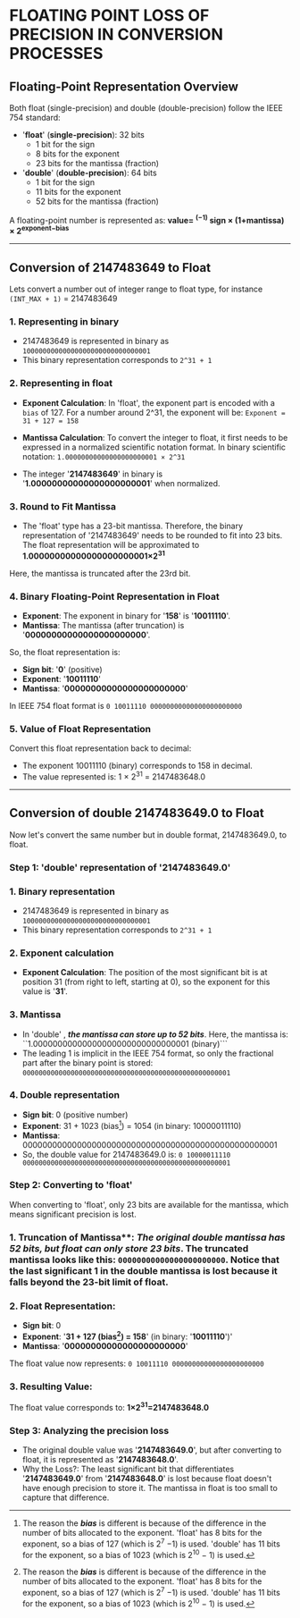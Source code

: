 # FLOATING POINT LOSS OF PRECISION IN CONVERSION PROCESSES

## Floating-Point Representation Overview

Both float (single-precision) and double (double-precision) follow the IEEE 754 standard:

* '**float**' (**single-precision**): 32 bits
	* 1 bit for the sign
	* 8 bits for the exponent
	* 23 bits for the mantissa (fraction)
* '**double**' (**double-precision**): 64 bits
	* 1 bit for the sign
	* 11 bits for the exponent
	* 52 bits for the mantissa (fraction)

A floating-point number is represented as:	   **value= <sup>(−1)</sup> sign × (1+mantissa) × 2<sup>exponent−bias</sup>**

---
## Conversion of 2147483649 to Float

Lets convert a number out of integer range to float type, for instance `(INT_MAX + 1)` = 2147483649

### 1. Representing in binary
* 2147483649 is represented in binary as ```10000000000000000000000000000001```
* This binary representation corresponds to `2^31 + 1`

### 2. Representing in float
* **Exponent Calculation**: In 'float', the exponent part is encoded with a `bias` of 127. For a number around 2^31, the exponent will be: ```Exponent = 31 + 127 = 158```

* **Mantissa Calculation**: To convert the integer to float, it first needs to be expressed in a normalized scientific notation format. In binary scientific notation: ```1.00000000000000000000001 × 2^31```

* The integer '**2147483649**' in binary is '**1.00000000000000000000001**' when normalized.

### 3. Round to Fit Mantissa

* The 'float' type has a 23-bit mantissa. Therefore, the binary representation of '2147483649' needs to be rounded to fit into 23 bits.
The float representation will be approximated to **1.00000000000000000000001×2<sup>31</sup>**

Here, the mantissa is truncated after the 23rd bit.

### 4. Binary Floating-Point Representation in Float

* **Exponent**: The exponent in binary for '**158**' is '**10011110**'.
* **Mantissa**: The mantissa (after truncation) is '**00000000000000000000000**'.

So, the float representation is:

* **Sign bit**: '**0**' (positive)
* **Exponent**: '**10011110**'
* **Mantissa**: '**00000000000000000000000**'

In IEEE 754 float format is ```0 10011110 00000000000000000000000```

### 5. Value of Float Representation

Convert this float representation back to decimal:
* The exponent 10011110 (binary) corresponds to 158 in decimal.
* The value represented is:  1 × 2<sup>31</sup> = 2147483648.0

---

## Conversion of double 2147483649.0 to Float

Now let's convert the same number but in double format, 2147483649.0, to float.

### Step 1: 'double' representation of '2147483649.0'

### 1. Binary representation
* 2147483649 is represented in binary as ```10000000000000000000000000000001```
* This binary representation corresponds to `2^31 + 1`

### 2. Exponent calculation
* **Exponent Calculation**: The position of the most significant bit is at position 31 (from right to left, starting at 0), so the exponent for this value is '**31**'.

### 3. Mantissa
* In 'double' , ***the mantissa can store up to 52 bits***. Here, the mantissa is:  ``1.00000000000000000000000000000001 (binary)```
* The leading 1 is implicit in the IEEE 754 format, so only the fractional part after the binary point is stored: ```0000000000000000000000000000000000000000000000000001```

### 4. Double representation
* **Sign bit**: 0 (positive number)
* **Exponent**: 31 + 1023 (bias[^1]) = 1054 (in binary: 10000011110)
* **Mantissa**: 0000000000000000000000000000000000000000000000000001
* So, the double value for 2147483649.0 is:  ```0 10000011110 0000000000000000000000000000000000000000000000000001```

### Step 2: Converting to 'float'

When converting to 'float', only 23 bits are available for the mantissa, which means significant precision is lost.

### 1. Truncation of Mantissa**: ***The original double mantissa has 52 bits, but float can only store 23 bits***. The truncated mantissa looks like this:  ```00000000000000000000000```. Notice that the last significant 1 in the double mantissa is lost because it falls beyond the 23-bit limit of float.

### 2. Float Representation:

* **Sign bit**: 0
* **Exponent**: '**31 + 127 (bias[^1]) = 158**' (in binary: '**10011110**')'
* **Mantissa**: '**00000000000000000000000**'

The float value now represents:  ```0 10011110 00000000000000000000000```

### 3. Resulting Value:

The float value corresponds to:  **1×2<sup>31</sup>=2147483648.0**

### Step 3: Analyzing the precision loss

* The original double value was '**2147483649.0**', but after converting to float, it is represented as '**2147483648.0**'.
* Why the Loss?: The least significant bit that differentiates '**2147483649.0**' from '**2147483648.0**' is lost because float doesn't have enough precision to store it. The mantissa in float is too small to capture that difference.

[^1]: The reason the ***bias*** is different is because of the difference in the number of bits allocated to the exponent. 'float' has 8 bits for the exponent, so a bias of 127 (which is 2<sup>7</sup> −1) is used. 'double' has 11 bits for the exponent, so a bias of 1023 (which is 2<sup>10</sup> − 1) is used.